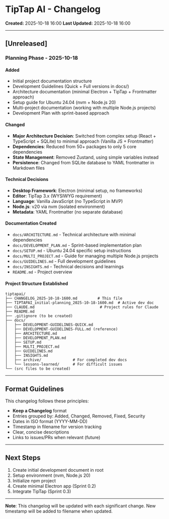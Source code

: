 # TipTap AI - Changelog

**Created:** 2025-10-18 16:00
**Last Updated:** 2025-10-18 16:00

---

## [Unreleased]

### Planning Phase - 2025-10-18

#### Added
- Initial project documentation structure
- Development Guidelines (Quick + Full versions in docs/)
- Architecture documentation (minimal Electron + TipTap + Frontmatter approach)
- Setup guide for Ubuntu 24.04 (nvm + Node.js 20)
- Multi-project documentation (working with multiple Node.js projects)
- Development Plan with sprint-based approach

#### Changed
- **Major Architecture Decision**: Switched from complex setup (React + TypeScript + SQLite) to minimal approach (Vanilla JS + Frontmatter)
- **Dependencies**: Reduced from 50+ packages to only 5 core dependencies
- **State Management**: Removed Zustand, using simple variables instead
- **Persistence**: Changed from SQLite database to YAML frontmatter in Markdown files

#### Technical Decisions
- **Desktop Framework**: Electron (minimal setup, no frameworks)
- **Editor**: TipTap 3.x (WYSIWYG requirement)
- **Language**: Vanilla JavaScript (no TypeScript in MVP)
- **Node.js**: v20 via nvm (isolated environment)
- **Metadata**: YAML Frontmatter (no separate database)

#### Documentation Created
- `docs/ARCHITECTURE.md` - Technical architecture with minimal dependencies
- `docs/DEVELOPMENT_PLAN.md` - Sprint-based implementation plan
- `docs/SETUP.md` - Ubuntu 24.04 specific setup instructions
- `docs/MULTI_PROJECT.md` - Guide for managing multiple Node.js projects
- `docs/GUIDELINES.md` - Full development guidelines
- `docs/INSIGHTS.md` - Technical decisions and learnings
- `README.md` - Project overview

#### Project Structure Established
```
tiptapai/
├── CHANGELOG_2025-10-18-1600.md         # This file
├── TIPTAPAI_initial-planning_2025-10-18-1600.md  # Active dev doc
├── CLAUDE.md                             # Project rules for Claude
├── README.md
├── .gitignore (to be created)
├── docs/
│   ├── DEVELOPMENT-GUIDELINES-QUICK.md
│   ├── DEVELOPMENT-GUIDELINES-FULL.md (reference)
│   ├── ARCHITECTURE.md
│   ├── DEVELOPMENT_PLAN.md
│   ├── SETUP.md
│   ├── MULTI_PROJECT.md
│   ├── GUIDELINES.md
│   ├── INSIGHTS.md
│   ├── archive/              # For completed dev docs
│   └── lessons-learned/      # For difficult issues
└── (src files to be created)
```

---

## Format Guidelines

This changelog follows these principles:
- **Keep a Changelog** format
- Entries grouped by: Added, Changed, Removed, Fixed, Security
- Dates in ISO format (YYYY-MM-DD)
- Timestamp in filename for version tracking
- Clear, concise descriptions
- Links to issues/PRs when relevant (future)

---

## Next Steps

1. Create initial development document in root
2. Setup environment (nvm, Node.js 20)
3. Initialize npm project
4. Create minimal Electron app (Sprint 0.2)
5. Integrate TipTap (Sprint 0.3)

---

**Note**: This changelog will be updated with each significant change. New timestamp will be added to filename when updated.
